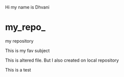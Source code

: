 Hi my name is Dhvani

# my_repo_
my repository

This is my fav subject

This is altered file.
But I also created on local repository

This is a test 
